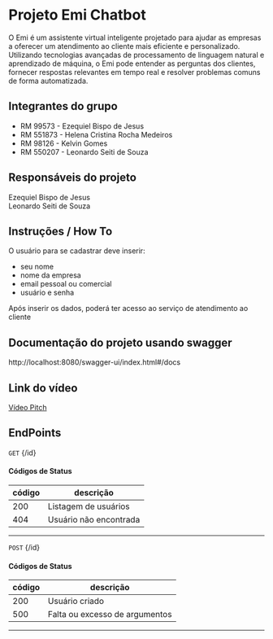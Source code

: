 # Projeto Emi Chatbot
O Emi é um assistente virtual inteligente projetado para ajudar as empresas a oferecer um atendimento ao cliente mais eficiente e personalizado. Utilizando tecnologias avançadas de processamento de linguagem natural e aprendizado de máquina, o Emi pode entender as perguntas dos clientes, fornecer respostas relevantes em tempo real e resolver problemas comuns de forma automatizada.

## Integrantes do grupo

- RM 99573 - Ezequiel Bispo de Jesus<br>
- RM 551873 - Helena Cristina Rocha Medeiros
- RM 98126 - Kelvin Gomes
- RM 550207 - Leonardo Seiti de Souza<br>

## Responsáveis do projeto
Ezequiel Bispo de Jesus<br>
Leonardo Seiti de Souza

## Instruções / How To
O usuário para se cadastrar deve inserir:
- seu nome
- nome da empresa
- email pessoal ou comercial
- usuário e senha

Após inserir os dados, poderá ter acesso ao serviço de atendimento ao cliente

## Documentação do projeto usando swagger
http://localhost:8080/swagger-ui/index.html#/docs

## Link do vídeo
[Vídeo Pitch](https://www.youtube.com/watch?v=oEyB0rZntmE)

## EndPoints
`GET` {/id} <br>
#### Códigos de Status

|código|descrição
|------|---------
|200| Listagem de usuários
|404| Usuário não encontrada
---

`POST` {/id} <br>
#### Códigos de Status

|código|descrição
|------|---------
|200| Usuário criado
|500| Falta ou excesso de argumentos
---
